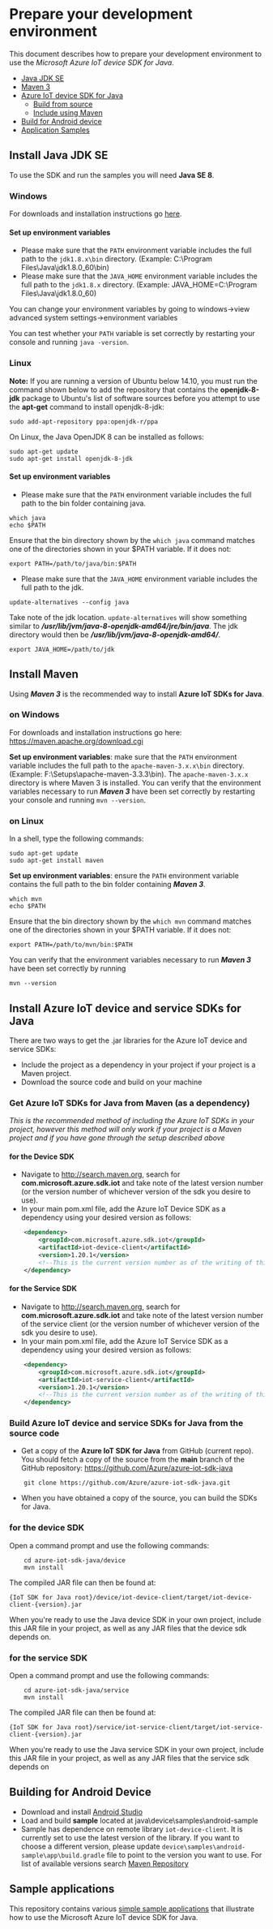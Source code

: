 # Prepare your development environment

This document describes how to prepare your development environment to use the *Microsoft Azure IoT device SDK for Java*.

* [Java JDK SE](#install-java-jdk-se)
* [Maven 3](#install-maven)
* [Azure IoT device SDK for Java](#install-azure-iot-device-and-service-sdks-for-java)
	* [Build from source](#build-azure-iot-device-and-service-sdks-for-java-from-the-source-code)
	* [Include using Maven](#get-azure-iot-sdks-for-java-from-maven-as-a-dependency)
* [Build for Android device](#building-for-android-device)
* [Application Samples](#sample-applications)

## Install Java JDK SE
To use the SDK and run the samples you will need **Java SE 8**.

### Windows
For downloads and installation instructions go [here](https://docs.microsoft.com/en-us/java/azure/jdk/?view=azure-java-stable).

#### Set up environment variables
* Please make sure that the `PATH` environment variable includes the full path to the `jdk1.8.x\bin` directory. (Example: C:\\Program Files\\Java\\jdk1.8.0_60\\bin)
* Please make sure that the `JAVA_HOME` environment variable includes the full path to the `jdk1.8.x` directory. (Example: JAVA_HOME=C:\\Program Files\\Java\\jdk1.8.0_60)

You can change your environment variables by going to windows->view advanced system settings->environment variables

You can test whether your `PATH` variable is set correctly by restarting your console and running `java -version`.

### Linux
**Note:** If you are running a version of Ubuntu below 14.10, you must run the command shown below to add the repository that contains the **openjdk-8-jdk** package to Ubuntu's list of software sources before you attempt to use the **apt-get** command to install openjdk-8-jdk:

```
sudo add-apt-repository ppa:openjdk-r/ppa
```
On Linux, the Java OpenJDK 8 can be installed as follows:
```
sudo apt-get update
sudo apt-get install openjdk-8-jdk
```

#### Set up environment variables
* Please make sure that the `PATH` environment variable includes the full path to the bin folder containing java.
```
which java
echo $PATH
```
Ensure that the bin directory shown by the ```which java``` command matches one of the directories shown in your $PATH variable.
If it does not:
```
export PATH=/path/to/java/bin:$PATH
```

* Please make sure that the `JAVA_HOME` environment variable includes the full path to the jdk.
```
update-alternatives --config java
```
Take note of the jdk location. ```update-alternatives``` will show something similar to ***/usr/lib/jvm/java-8-openjdk-amd64/jre/bin/java***. The jdk directory would then be ***/usr/lib/jvm/java-8-openjdk-amd64/***.

```
export JAVA_HOME=/path/to/jdk
```

## Install Maven
Using **_Maven 3_** is the recommended way to install **Azure IoT SDKs for Java**.

### on Windows
For downloads and installation instructions go here: https://maven.apache.org/download.cgi

**Set up environment variables**: make sure that the `PATH` environment variable includes the full path to the `apache-maven-3.x.x\bin` directory. (Example: F:\\Setups\\apache-maven-3.3.3\\bin). The `apache-maven-3.x.x` directory is where Maven 3 is installed.
You can verify that the environment variables necessary to run **_Maven 3_** have been set correctly by restarting your console and running `mvn --version`.

### on Linux
In a shell, type the following commands:
```
sudo apt-get update
sudo apt-get install maven
```
**Set up environment variables**: ensure the `PATH` environment variable contains the full path to the bin folder containing **_Maven 3_**.
```
which mvn
echo $PATH
```
Ensure that the bin directory shown by the ```which mvn``` command matches one of the directories shown in your $PATH variable.
If it does not:
```
export PATH=/path/to/mvn/bin:$PATH
```
You can verify that the environment variables necessary to run **_Maven 3_** have been set correctly by running
```
mvn --version
```
## Install Azure IoT device and service SDKs for Java

There are two ways to get the .jar libraries for the Azure IoT device and service SDKs:
* Include the project as a dependency in your project if your project is a Maven project.
* Download the source code and build on your machine

### Get Azure IoT SDKs for Java from Maven (as a dependency)
_This is the recommended method of including the Azure IoT SDKs in your project, however this method will only work if your project is a Maven project and if you have gone through the setup described above_

#### for the Device SDK
* Navigate to http://search.maven.org, search for **com.microsoft.azure.sdk.iot** and take note of the latest version number (or the version number of whichever version of the sdk you desire to use).
* In your main pom.xml file, add the Azure IoT Device SDK as a dependency using your desired version as follows:
```xml
	<dependency>
		<groupId>com.microsoft.azure.sdk.iot</groupId>
		<artifactId>iot-device-client</artifactId>
		<version>1.20.1</version>
		<!--This is the current version number as of the writing of this document. Yours may be different.-->
	</dependency>
```
#### for the Service SDK
* Navigate to http://search.maven.org, search for **com.microsoft.azure.sdk.iot** and take note of the latest version number of the service client (or the version number of whichever version of the sdk you desire to use).
* In your main pom.xml file, add the Azure IoT Service SDK as a dependency using your desired version as follows:
```xml
	<dependency>
		<groupId>com.microsoft.azure.sdk.iot</groupId>
		<artifactId>iot-service-client</artifactId>
		<version>1.20.1</version>
		<!--This is the current version number as of the writing of this document. Yours may be different.-->
	</dependency>
```
### Build Azure IoT device and service SDKs for Java from the source code
* Get a copy of the **Azure IoT SDK for Java** from GitHub (current repo). You should fetch a copy of the source from the **main** branch of the GitHub repository: <https://github.com/Azure/azure-iot-sdk-java>
```
	git clone https://github.com/Azure/azure-iot-sdk-java.git
```
* When you have obtained a copy of the source, you can build the SDKs for Java.

### for the device SDK
Open a command prompt and use the following commands:
```
	cd azure-iot-sdk-java/device
	mvn install
```
The compiled JAR file can then be found at:
```
{IoT SDK for Java root}/device/iot-device-client/target/iot-device-client-{version}.jar
```
When you're ready to use the Java device SDK in your own project, include this JAR file in your project, as well as any JAR files that the device sdk depends on.

### for the service SDK
Open a command prompt and use the following commands:
```
	cd azure-iot-sdk-java/service
	mvn install
```
The compiled JAR file can then be found at:
```
{IoT SDK for Java root}/service/iot-service-client/target/iot-service-client-{version}.jar
```
When you're ready to use the Java service SDK in your own project, include this JAR file in your project, as well as any JAR files that the service sdk depends on

## Building for Android Device
- Download and install [Android Studio][android-studio]
- Load and build **sample** located at java\device\samples\android-sample
- Sample has dependence on remote library `iot-device-client`. It is currently set to use the latest version of the library. If you want to choose a different version, please update `device\samples\android-sample\app\build.gradle` file to point to the version you want to use. For list of available versions search [Maven Repository][maven-repository]

## Sample applications

This repository contains various [simple sample applications][device-samples] that illustrate how to use the Microsoft Azure IoT device SDK for Java.

[device-samples]: ../iothub/device/iot-device-samples
[android-studio]: https://developer.android.com/studio/index.html
[certify-iot-device-android]:https://github.com/Azure/azure-iot-sdks/blob/master/doc/iotcertification/iot_certification_android_java/iot_certification_android_java.md
[maven-repository]:http://search.maven.org/#search%7Cga%7C1%7Cg%3A%22com.microsoft.azure.sdk.iot%22


